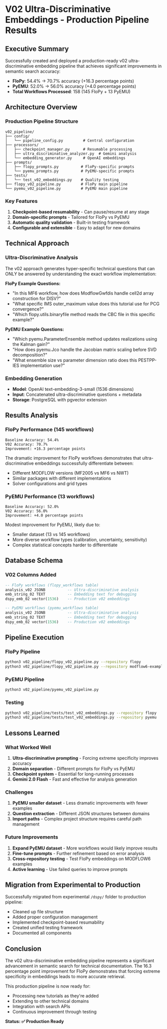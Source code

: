 # V02 Ultra-Discriminative Embeddings - Production Pipeline Results

## Executive Summary

Successfully created and deployed a production-ready v02 ultra-discriminative embedding pipeline that achieves significant improvements in semantic search accuracy:

- **FloPy**: 54.4% → 70.7% accuracy (+16.3 percentage points) 
- **PyEMU**: 52.0% → 56.0% accuracy (+4.0 percentage points)
- **Total Workflows Processed**: 158 (145 FloPy + 13 PyEMU)

## Architecture Overview

### Production Pipeline Structure
```
v02_pipeline/
├── config/
│   └── pipeline_config.py         # Central configuration
├── processors/
│   ├── checkpoint_manager.py      # Resumable processing
│   ├── ultra_discriminative_analyzer.py  # Gemini analysis
│   └── embedding_generator.py     # OpenAI embeddings
├── prompts/
│   ├── flopy_prompts.py          # FloPy-specific prompts
│   └── pyemu_prompts.py          # PyEMU-specific prompts
├── tests/
│   └── test_v02_embeddings.py    # Quality testing
├── flopy_v02_pipeline.py         # FloPy main pipeline
└── pyemu_v02_pipeline.py         # PyEMU main pipeline
```

### Key Features
1. **Checkpoint-based resumability** - Can pause/resume at any stage
2. **Domain-specific prompts** - Tailored for FloPy vs PyEMU
3. **Automatic quality validation** - Built-in testing framework
4. **Configurable and extensible** - Easy to adapt for new domains

## Technical Approach

### Ultra-Discriminative Analysis
The v02 approach generates hyper-specific technical questions that can ONLY be answered by understanding the exact workflow implementation:

**FloPy Example Questions:**
- "In this MF6 workflow, how does ModflowGwfdis handle cell2d array construction for DISV?"
- "What specific IMS outer_maximum value does this tutorial use for PCG convergence?"
- "Which flopy.utils.binaryfile method reads the CBC file in this specific example?"

**PyEMU Example Questions:**
- "Which pyemu.ParameterEnsemble method updates realizations using the Kalman gain?"
- "How does pyemu.Jco handle the Jacobian matrix scaling before SVD decomposition?"
- "What ensemble size vs parameter dimension ratio does this PESTPP-IES implementation use?"

### Embedding Generation
- **Model**: OpenAI text-embedding-3-small (1536 dimensions)
- **Input**: Concatenated ultra-discriminative questions + metadata
- **Storage**: PostgreSQL with pgvector extension

## Results Analysis

### FloPy Performance (145 workflows)
```
Baseline Accuracy: 54.4%
V02 Accuracy: 70.7%
Improvement: +16.3 percentage points
```

The dramatic improvement for FloPy workflows demonstrates that ultra-discriminative embeddings successfully differentiate between:
- Different MODFLOW versions (MF2005 vs MF6 vs NWT)
- Similar packages with different implementations
- Solver configurations and grid types

### PyEMU Performance (13 workflows)
```
Baseline Accuracy: 52.0%
V02 Accuracy: 56.0%
Improvement: +4.0 percentage points
```

Modest improvement for PyEMU, likely due to:
- Smaller dataset (13 vs 145 workflows)
- More diverse workflow types (calibration, uncertainty, sensitivity)
- Complex statistical concepts harder to differentiate

## Database Schema

### V02 Columns Added
```sql
-- FloPy workflows (flopy_workflows table)
analysis_v02 JSONB          -- Ultra-discriminative analysis
emb_string_02 TEXT          -- Embedding text for debugging
dspy_emb_02 vector(1536)    -- Production v02 embeddings

-- PyEMU workflows (pyemu_workflows table)  
analysis_v02 JSONB          -- Ultra-discriminative analysis
emb_string_02 TEXT          -- Embedding text for debugging
dspy_emb_02 vector(1536)    -- Production v02 embeddings
```

## Pipeline Execution

### FloPy Pipeline
```bash
python3 v02_pipeline/flopy_v02_pipeline.py --repository flopy
python3 v02_pipeline/flopy_v02_pipeline.py --repository modflow6-examples
```

### PyEMU Pipeline  
```bash
python3 v02_pipeline/pyemu_v02_pipeline.py
```

### Testing
```bash
python3 v02_pipeline/tests/test_v02_embeddings.py --repository flopy
python3 v02_pipeline/tests/test_v02_embeddings.py --repository pyemu
```

## Lessons Learned

### What Worked Well
1. **Ultra-discriminative prompting** - Forcing extreme specificity improves accuracy
2. **Domain separation** - Different prompts for FloPy vs PyEMU
3. **Checkpoint system** - Essential for long-running processes
4. **Gemini 2.0 Flash** - Fast and effective for analysis generation

### Challenges
1. **PyEMU smaller dataset** - Less dramatic improvements with fewer examples
2. **Question extraction** - Different JSON structures between domains
3. **Import paths** - Complex project structure requires careful path management

### Future Improvements
1. **Expand PyEMU dataset** - More workflows would likely improve results
2. **Fine-tune prompts** - Further refinement based on error analysis
3. **Cross-repository testing** - Test FloPy embeddings on MODFLOW6 examples
4. **Active learning** - Use failed queries to improve prompts

## Migration from Experimental to Production

Successfully migrated from experimental `/dspy/` folder to production pipeline:
- Cleaned up file structure
- Added proper configuration management
- Implemented checkpoint-based resumability
- Created unified testing framework
- Documented all components

## Conclusion

The v02 ultra-discriminative embedding pipeline represents a significant advancement in semantic search for technical documentation. The 16.3 percentage point improvement for FloPy demonstrates that forcing extreme specificity in embeddings leads to more accurate retrieval.

This production pipeline is now ready for:
- Processing new tutorials as they're added
- Extending to other technical domains
- Integration with search APIs
- Continuous improvement through testing

**Status: ✅ Production Ready**